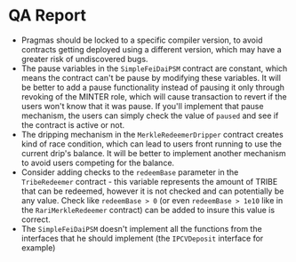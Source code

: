 # QA Report
* Pragmas should be locked to a specific compiler version, to avoid contracts getting deployed using a different version, which may have a greater risk of undiscovered bugs.
* The pause variables in the `SimpleFeiDaiPSM` contract are constant, which means the contract can't be pause by modifying these variables. It will be better to add a pause functionality instead of pausing it only through revoking of the MINTER role, which will cause transaction to revert if the users won't know that it was pause. If you'll implement that pause mechanism, the users can simply check the value of `paused` and see if the contract is active or not.
* The dripping mechanism in the `MerkleRedeemerDripper` contract creates kind of race condition, which can lead to users front running to use the current drip's balance. It will be better to implement another mechanism to avoid users competing for the balance.
* Consider adding checks to the `redeemBase` parameter in the `TribeRedeemer` contract - this variable represents the amount of TRIBE that can be redeemed, however it is not checked and can potentially be any value. Check like `redeemBase > 0` (or even `redeemBase > 1e10` like in the `RariMerkleRedeemer` contract) can be added to insure this value is correct.
* The `SimpleFeiDaiPSM` doesn't implement all the functions from the interfaces that he should implement (the `IPCVDeposit` interface for example)